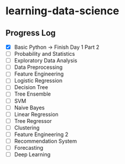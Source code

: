 # learning-data-science

## Progress Log
- [x] Basic Python -> Finish Day 1 Part 2
- [ ] Probability and Statistics
- [ ] Exploratory Data Analysis
- [ ] Data Preprocessing
- [ ] Feature Engineering
- [ ] Logistic Regression
- [ ] Decision Tree
- [ ] Tree Ensemble
- [ ] SVM
- [ ] Naive Bayes
- [ ] Linear Regression
- [ ] Tree Regressor
- [ ] Clustering
- [ ] Feature Engineering 2
- [ ] Recommendation System
- [ ] Forecasting
- [ ] Deep Learning
